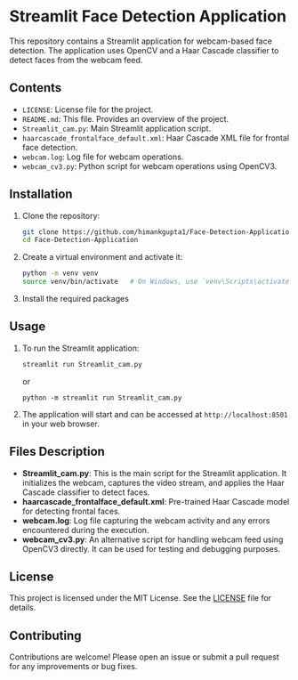 # Streamlit Face Detection Application

This repository contains a Streamlit application for webcam-based face detection. The application uses OpenCV and a Haar Cascade classifier to detect faces from the webcam feed.

## Contents

- `LICENSE`: License file for the project.
- `README.md`: This file. Provides an overview of the project.
- `Streamlit_cam.py`: Main Streamlit application script.
- `haarcascade_frontalface_default.xml`: Haar Cascade XML file for frontal face detection.
- `webcam.log`: Log file for webcam operations.
- `webcam_cv3.py`: Python script for webcam operations using OpenCV3.

## Installation

1. Clone the repository:
    ```bash
    git clone https://github.com/himankgupta1/Face-Detection-Application.git
    cd Face-Detection-Application
    ```

2. Create a virtual environment and activate it:
    ```bash
    python -m venv venv
    source venv/bin/activate   # On Windows, use `venv\Scripts\activate`
    ```

3. Install the required packages

## Usage

1. To run the Streamlit application:
    ```bash
    streamlit run Streamlit_cam.py
    ```
    or
   ```
   python -m streamlit run Streamlit_cam.py
    ```

3. The application will start and can be accessed at `http://localhost:8501` in your web browser.

## Files Description

- **Streamlit_cam.py**: This is the main script for the Streamlit application. It initializes the webcam, captures the video stream, and applies the Haar Cascade classifier to detect faces.
- **haarcascade_frontalface_default.xml**: Pre-trained Haar Cascade model for detecting frontal faces.
- **webcam.log**: Log file capturing the webcam activity and any errors encountered during the execution.
- **webcam_cv3.py**: An alternative script for handling webcam feed using OpenCV3 directly. It can be used for testing and debugging purposes.

## License

This project is licensed under the MIT License. See the [LICENSE](LICENSE) file for details.

## Contributing

Contributions are welcome! Please open an issue or submit a pull request for any improvements or bug fixes.
